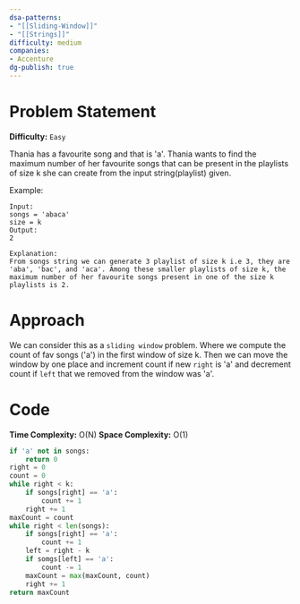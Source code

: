 ```yaml
---
dsa-patterns: 
- "[[Sliding-Window]]"
- "[[Strings]]"
difficulty: medium
companies: 
- Accenture
dg-publish: true
---
```

# Problem Statement

**Difficulty:** `Easy`

Thania has a favourite song and that is 'a'. Thania wants to find the maximum number of her favourite songs that can be present in the playlists of size k she can create from the input string(playlist) given.

Example:

```
Input:
songs = 'abaca'
size = k
Output:
2

Explanation:
From songs string we can generate 3 playlist of size k i.e 3, they are 'aba', 'bac', and 'aca'. Among these smaller playlists of size k, the maximum number of her favourite songs present in one of the size k playlists is 2.
```

# Approach

We can consider this as a `sliding window` problem. Where we compute the count of fav songs ('a') in the first window of size k. Then we can move the window by one place and increment count if new `right` is 'a' and decrement count if `left` that we removed from the window was 'a'.

# Code

**Time Complexity:** O(N)
**Space Complexity:** O(1)

```python
if 'a' not in songs:
    return 0
right = 0
count = 0
while right < k:
    if songs[right] == 'a':
        count += 1
    right += 1
maxCount = count
while right < len(songs):
    if songs[right] == 'a':
        count += 1
    left = right - k
    if somgs[left] == 'a':
        count -= 1
    maxCount = max(maxCount, count)
    right += 1
return maxCount
```